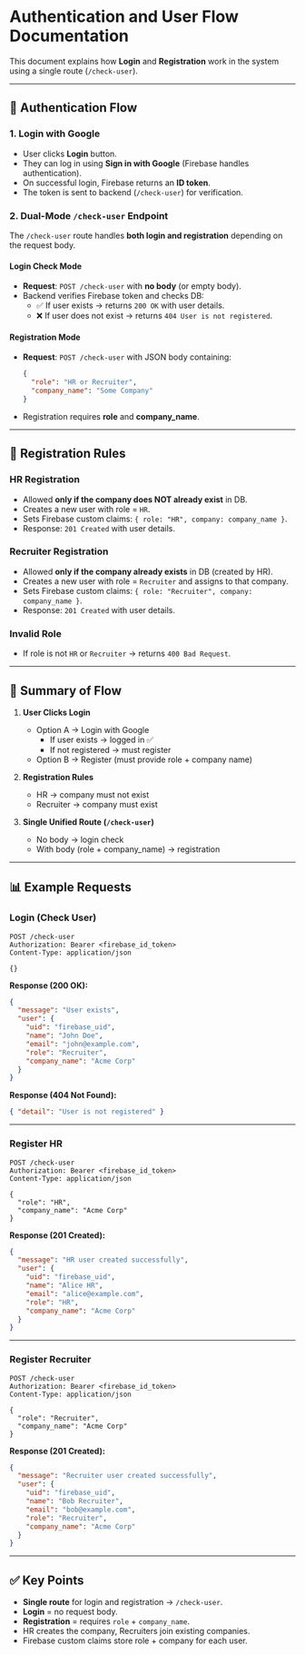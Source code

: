 # Authentication and User Flow Documentation

This document explains how **Login** and **Registration** work in the system using a single route (`/check-user`).

---

## 🔑 Authentication Flow

### 1. Login with Google
- User clicks **Login** button.
- They can log in using **Sign in with Google** (Firebase handles authentication).
- On successful login, Firebase returns an **ID token**.
- The token is sent to backend (`/check-user`) for verification.

### 2. Dual-Mode `/check-user` Endpoint
The `/check-user` route handles **both login and registration** depending on the request body.

#### **Login Check Mode**
- **Request**: `POST /check-user` with **no body** (or empty body).
- Backend verifies Firebase token and checks DB:
  - ✅ If user exists → returns `200 OK` with user details.
  - ❌ If user does not exist → returns `404 User is not registered`.

#### **Registration Mode**
- **Request**: `POST /check-user` with JSON body containing:
  ```json
  {
    "role": "HR or Recruiter",
    "company_name": "Some Company"
  }
  ```
- Registration requires **role** and **company_name**.

---

## 🏢 Registration Rules

### HR Registration
- Allowed **only if the company does NOT already exist** in DB.
- Creates a new user with role = `HR`.
- Sets Firebase custom claims: `{ role: "HR", company: company_name }`.
- Response: `201 Created` with user details.

### Recruiter Registration
- Allowed **only if the company already exists** in DB (created by HR).
- Creates a new user with role = `Recruiter` and assigns to that company.
- Sets Firebase custom claims: `{ role: "Recruiter", company: company_name }`.
- Response: `201 Created` with user details.

### Invalid Role
- If role is not `HR` or `Recruiter` → returns `400 Bad Request`.

---

## 🔄 Summary of Flow

1. **User Clicks Login**
   - Option A → Login with Google
     - If user exists → logged in ✅
     - If not registered → must register
   - Option B → Register (must provide role + company name)

2. **Registration Rules**
   - HR → company must not exist
   - Recruiter → company must exist

3. **Single Unified Route (`/check-user`)**
   - No body → login check
   - With body (role + company_name) → registration

---

## 📊 Example Requests

### Login (Check User)
```http
POST /check-user
Authorization: Bearer <firebase_id_token>
Content-Type: application/json

{}
```
**Response (200 OK):**
```json
{
  "message": "User exists",
  "user": {
    "uid": "firebase_uid",
    "name": "John Doe",
    "email": "john@example.com",
    "role": "Recruiter",
    "company_name": "Acme Corp"
  }
}
```

**Response (404 Not Found):**
```json
{ "detail": "User is not registered" }
```

---

### Register HR
```http
POST /check-user
Authorization: Bearer <firebase_id_token>
Content-Type: application/json

{
  "role": "HR",
  "company_name": "Acme Corp"
}
```

**Response (201 Created):**
```json
{
  "message": "HR user created successfully",
  "user": {
    "uid": "firebase_uid",
    "name": "Alice HR",
    "email": "alice@example.com",
    "role": "HR",
    "company_name": "Acme Corp"
  }
}
```

---

### Register Recruiter
```http
POST /check-user
Authorization: Bearer <firebase_id_token>
Content-Type: application/json

{
  "role": "Recruiter",
  "company_name": "Acme Corp"
}
```

**Response (201 Created):**
```json
{
  "message": "Recruiter user created successfully",
  "user": {
    "uid": "firebase_uid",
    "name": "Bob Recruiter",
    "email": "bob@example.com",
    "role": "Recruiter",
    "company_name": "Acme Corp"
  }
}
```

---

## ✅ Key Points
- **Single route** for login and registration → `/check-user`.
- **Login** = no request body.
- **Registration** = requires `role` + `company_name`.
- HR creates the company, Recruiters join existing companies.
- Firebase custom claims store role + company for each user.

